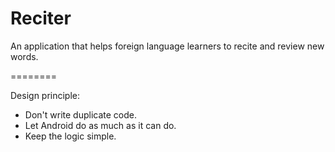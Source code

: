 Reciter
========

An application that helps foreign language learners to recite and review new words.

========

Design principle:
- Don't write duplicate code.  
- Let Android do as much as it can do.  
- Keep the logic simple.   
